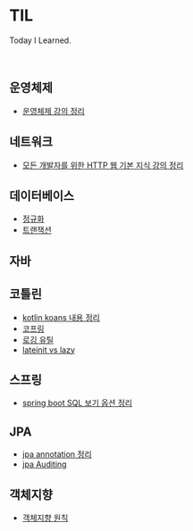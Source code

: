 # TIL
Today I Learned.

<br>

## 운영체제

- [운영체제 강의 정리](https://github.com/bingbingpa/dev-study/blob/main/operating-system/README.md)

## 네트워크

- [모든 개발자를 위한 HTTP 웹 기본 지식 강의 정리](https://github.com/bingbingpa/dev-study/blob/main/http-basic/README.md)

## 데이터베이스 

- [정규화](database/정규화.md) 
- [트랜잭션](database/트랜잭션.md)

## 자바

## 코틀린

- [kotlin koans 내용 정리](kotlin/kotlin-koans.md)
- [코프링](kotlin/kotlin-with-spring.md)
- [로깅 유틸](kotlin/kotlin-logger.md)
- [lateinit vs lazy](kotlin/lateinit-vs-lazy.md)

## 스프링

- [spring boot SQL 보기 옵션 정리](spring/sql-log-option.md)

## JPA

- [jpa annotation 정리](jpa/jpa-annotation.md)
- [jpa Auditing](jpa/jpa-auditing.md)

## 객체지향

- [객체지향 원칙](https://github.com/bingbingpa/dev-book/blob/master/%EA%B0%9C%EB%B0%9C%EC%9E%90%EA%B0%80%20%EB%B0%98%EB%93%9C%EC%8B%9C%20%EC%A0%95%EB%B3%B5%ED%95%B4%EC%95%BC%ED%95%A0%20%EA%B0%9D%EC%B2%B4%EC%A7%80%ED%96%A5%EA%B3%BC%20%EB%94%94%EC%9E%90%EC%9D%B8%ED%8C%A8%ED%84%B4/README.md#chapter-05-%EC%84%A4%EA%B3%84-%EC%9B%90%EC%B9%99-solid)
